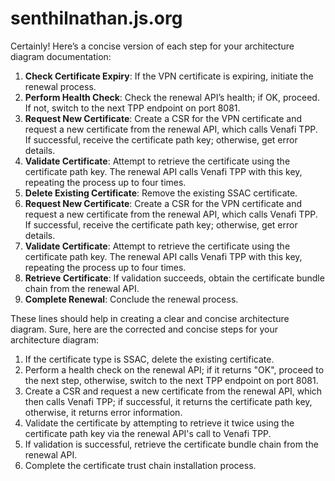 # senthilnathan.js.org
Certainly! Here’s a concise version of each step for your architecture diagram documentation:

1. **Check Certificate Expiry**: If the VPN certificate is expiring, initiate the renewal process.
2. **Perform Health Check**: Check the renewal API’s health; if OK, proceed. If not, switch to the next TPP endpoint on port 8081.
3. **Request New Certificate**: Create a CSR for the VPN certificate and request a new certificate from the renewal API, which calls Venafi TPP. If successful, receive the certificate path key; otherwise, get error details.
4. **Validate Certificate**: Attempt to retrieve the certificate using the certificate path key. The renewal API calls Venafi TPP with this key, repeating the process up to four times.
5. **Delete Existing Certificate**: Remove the existing SSAC certificate.
6. **Request New Certificate**: Create a CSR for the VPN certificate and request a new certificate from the renewal API, which calls Venafi TPP. If successful, receive the certificate path key; otherwise, get error details.
7. **Validate Certificate**: Attempt to retrieve the certificate using the certificate path key. The renewal API calls Venafi TPP with this key, repeating the process up to four times.
8. **Retrieve Certificate**: If validation succeeds, obtain the certificate bundle chain from the renewal API.
9. **Complete Renewal**: Conclude the renewal process.

These lines should help in creating a clear and concise architecture diagram.
Sure, here are the corrected and concise steps for your architecture diagram:

1. If the certificate type is SSAC, delete the existing certificate.
2. Perform a health check on the renewal API; if it returns "OK", proceed to the next step, otherwise, switch to the next TPP endpoint on port 8081.
3. Create a CSR and request a new certificate from the renewal API, which then calls Venafi TPP; if successful, it returns the certificate path key, otherwise, it returns error information.
4. Validate the certificate by attempting to retrieve it twice using the certificate path key via the renewal API's call to Venafi TPP.
5. If validation is successful, retrieve the certificate bundle chain from the renewal API.
6. Complete the certificate trust chain installation process.
